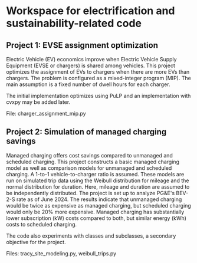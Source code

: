 # Workspace for electrification and sustainability-related code

## Project 1: EVSE assignment optimization

Electric Vehicle (EV) economics improve when Electric Vehicle Supply Equipment (EVSE or chargers) is 
shared among vehicles. This project optimizes the assignment of EVs to chargers when there are more EVs 
than chargers. The problem is configured as a mixed-integer program (MIP). The main assumption is a fixed 
number of dwell hours for each charger.

The initial implementation optimizes using PuLP and an implementation with cvxpy may be added later.

File: charger_assignment_mip.py

## Project 2: Simulation of managed charging savings

Managed charging offers cost savings compared to unmanaged and scheduled charging. This project constructs 
a basic managed charging model as well as comparison models for unmanaged and scheduled charging. A 1-to-1 
vehicle-to-charger ratio is assumed. These models are run on simulated trip data using the Weibull 
distribution for mileage and the normal distribution for duration. Here, mileage and duration are assumed 
to be independently distributed. The project is set up to analyze PG&E's BEV-2-S rate as of June 2024. The 
results indicate that unmanaged charging would be twice as expensive as managed charging, but scheduled 
charging would only be 20% more expensive. Managed charging has substantially lower subscription (kW) costs 
compared to both, but similar energy (kWh) costs to scheduled charging.

The code also experiments with classes and subclasses, a secondary objective for the project. 

Files: tracy_site_modeling.py, weibull_trips.py


